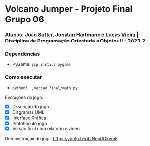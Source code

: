 # Volcano Jumper - Projeto Final Grupo 06
### Alunos: João Sutter, Jonatan Hartmann e Lucas Vieira | Disciplina de Programação Orientada a Objetos II - 2023.2

### Dependências
- PyGame: ``` pip install pygame ```

### Como executar
- ```python3 ./versao_final/main.py```
   

Evoluções do jogo:
- [X] Descrição do jogo
- [X] Diagramas UML
- [X] Interface Gráfica
- [X] Protótipo do jogo
- [X] Versão final com relatório e vídeo

Demonstração do jogo:
https://youtu.be/4zNeoUOkvmE

